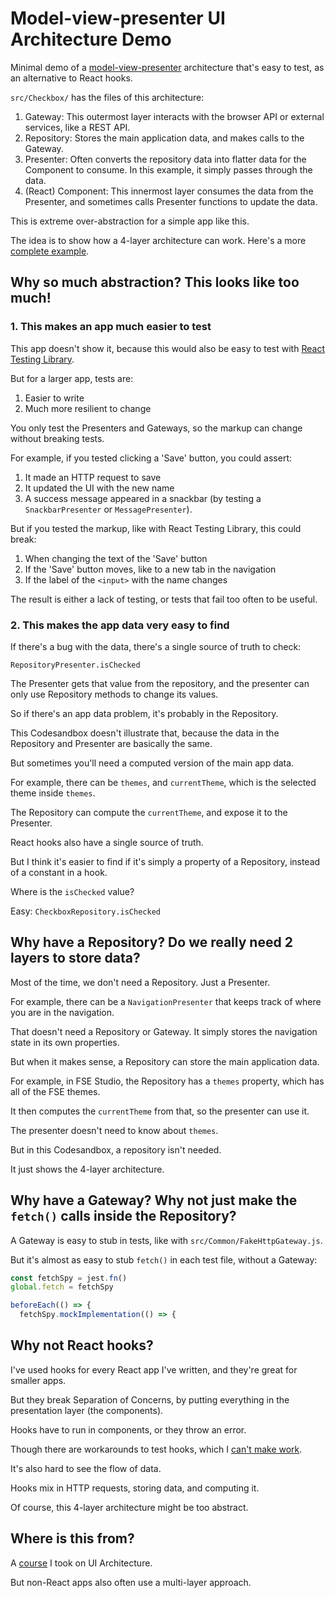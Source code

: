 # Model-view-presenter UI Architecture Demo

Minimal demo of a [model-view-presenter](https://en.wikipedia.org/wiki/Model%E2%80%93view%E2%80%93presenter) architecture that's easy to test, as an alternative to React hooks.

`src/Checkbox/` has the files of this architecture:

1. Gateway: This outermost layer interacts with the browser API or external services, like a REST API.
2. Repository: Stores the main application data, and makes calls to the Gateway.
3. Presenter: Often converts the repository data into flatter data for the Component to consume. In this example, it simply passes through the data.
4. (React) Component: This innermost layer consumes the data from the Presenter, and sometimes calls Presenter functions to update the data.

This is extreme over-abstraction for a simple app like this.

The idea is to show how a 4-layer architecture can work. Here's a more [complete example](https://codesandbox.io/s/1-black-box-instantiation-start-forked-oyrvkm).

## Why so much abstraction? This looks like too much!

### 1. This makes an app much easier to test

This app doesn't show it, because this would also be easy to test with [React Testing Library](https://github.com/testing-library/react-testing-library).

But for a larger app, tests are:

1. Easier to write
2. Much more resilient to change

You only test the Presenters and Gateways, so the markup can change without breaking tests.

For example, if you tested clicking a 'Save' button, you could assert:

1. It made an HTTP request to save
2. It updated the UI with the new name
3. A success message appeared in a snackbar (by testing a `SnackbarPresenter` or `MessagePresenter`).

But if you tested the markup, like with React Testing Library, this could break:

1. When changing the text of the 'Save' button
2. If the 'Save' button moves, like to a new tab in the navigation
3. If the label of the `<input>` with the name changes

The result is either a lack of testing, or tests that fail too often to be useful.

### 2. This makes the app data very easy to find

If there's a bug with the data, there's a single source of truth to check:

`RepositoryPresenter.isChecked`

The Presenter gets that value from the repository, and the presenter can only use Repository methods to change its values.

So if there's an app data problem, it's probably in the Repository.

This Codesandbox doesn't illustrate that, because the data in the Repository and Presenter are basically the same.

But sometimes you'll need a computed version of the main app data.

For example, there can be `themes`, and `currentTheme`, which is the selected theme inside `themes`.

The Repository can compute the `currentTheme`, and expose it to the Presenter.

React hooks also have a single source of truth.

But I think it's easier to find if it's simply a property of a Repository, instead of a constant in a hook.

Where is the `isChecked` value?

Easy: `CheckboxRepository.isChecked`

## Why have a Repository? Do we really need 2 layers to store data?

Most of the time, we don't need a Repository. Just a Presenter.

For example, there can be a `NavigationPresenter` that keeps track of where you are in the navigation.

That doesn't need a Repository or Gateway. It simply stores the navigation state in its own properties.

But when it makes sense, a Repository can store the main application data.

For example, in FSE Studio, the Repository has a `themes` property, which has all of the FSE themes.

It then computes the `currentTheme` from that, so the presenter can use it.

The presenter doesn't need to know about `themes`.

But in this Codesandbox, a repository isn't needed.

It just shows the 4-layer architecture.

## Why have a Gateway? Why not just make the `fetch()` calls inside the Repository?

A Gateway is easy to stub in tests, like with `src/Common/FakeHttpGateway.js`.

But it's almost as easy to stub `fetch()` in each test file, without a Gateway:

```js
const fetchSpy = jest.fn()
global.fetch = fetchSpy

beforeEach(() => {
  fetchSpy.mockImplementation(() => {
```

## Why not React hooks?

I've used hooks for every React app I've written, and they're great for smaller apps.

But they break Separation of Concerns, by putting everything in the presentation layer (the components).

Hooks have to run in components, or they throw an error.

Though there are workarounds to test hooks, which I [can't make work](https://github.com/studiopress/fse-studio/pull/145).

It's also hard to see the flow of data.

Hooks mix in HTTP requests, storing data, and computing it.

Of course, this 4-layer architecture might be too abstract.

## Where is this from?

A [course](https://logicroom.co/) I took on UI Architecture.

But non-React apps also often use a multi-layer approach.
